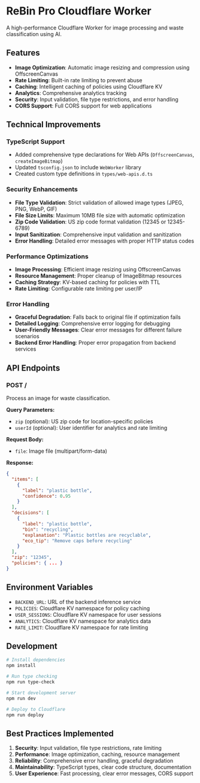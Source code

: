 # ReBin Pro Cloudflare Worker

A high-performance Cloudflare Worker for image processing and waste classification using AI.

## Features

- **Image Optimization**: Automatic image resizing and compression using OffscreenCanvas
- **Rate Limiting**: Built-in rate limiting to prevent abuse
- **Caching**: Intelligent caching of policies using Cloudflare KV
- **Analytics**: Comprehensive analytics tracking
- **Security**: Input validation, file type restrictions, and error handling
- **CORS Support**: Full CORS support for web applications

## Technical Improvements

### TypeScript Support

- Added comprehensive type declarations for Web APIs (`OffscreenCanvas`, `createImageBitmap`)
- Updated `tsconfig.json` to include `WebWorker` library
- Created custom type definitions in `types/web-apis.d.ts`

### Security Enhancements

- **File Type Validation**: Strict validation of allowed image types (JPEG, PNG, WebP, GIF)
- **File Size Limits**: Maximum 10MB file size with automatic optimization
- **Zip Code Validation**: US zip code format validation (12345 or 12345-6789)
- **Input Sanitization**: Comprehensive input validation and sanitization
- **Error Handling**: Detailed error messages with proper HTTP status codes

### Performance Optimizations

- **Image Processing**: Efficient image resizing using OffscreenCanvas
- **Resource Management**: Proper cleanup of ImageBitmap resources
- **Caching Strategy**: KV-based caching for policies with TTL
- **Rate Limiting**: Configurable rate limiting per user/IP

### Error Handling

- **Graceful Degradation**: Falls back to original file if optimization fails
- **Detailed Logging**: Comprehensive error logging for debugging
- **User-Friendly Messages**: Clear error messages for different failure scenarios
- **Backend Error Handling**: Proper error propagation from backend services

## API Endpoints

### POST /

Process an image for waste classification.

**Query Parameters:**

- `zip` (optional): US zip code for location-specific policies
- `userId` (optional): User identifier for analytics and rate limiting

**Request Body:**

- `file`: Image file (multipart/form-data)

**Response:**

```json
{
  "items": [
    {
      "label": "plastic bottle",
      "confidence": 0.95
    }
  ],
  "decisions": [
    {
      "label": "plastic bottle",
      "bin": "recycling",
      "explanation": "Plastic bottles are recyclable",
      "eco_tip": "Remove caps before recycling"
    }
  ],
  "zip": "12345",
  "policies": { ... }
}
```

## Environment Variables

- `BACKEND_URL`: URL of the backend inference service
- `POLICIES`: Cloudflare KV namespace for policy caching
- `USER_SESSIONS`: Cloudflare KV namespace for user sessions
- `ANALYTICS`: Cloudflare KV namespace for analytics data
- `RATE_LIMIT`: Cloudflare KV namespace for rate limiting

## Development

```bash
# Install dependencies
npm install

# Run type checking
npm run type-check

# Start development server
npm run dev

# Deploy to Cloudflare
npm run deploy
```

## Best Practices Implemented

1. **Security**: Input validation, file type restrictions, rate limiting
2. **Performance**: Image optimization, caching, resource management
3. **Reliability**: Comprehensive error handling, graceful degradation
4. **Maintainability**: TypeScript types, clear code structure, documentation
5. **User Experience**: Fast processing, clear error messages, CORS support
